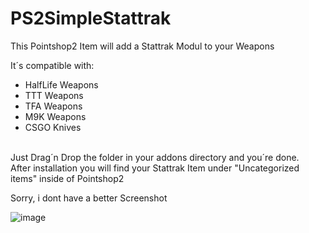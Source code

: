 # PS2SimpleStattrak
This Pointshop2 Item will add a Stattrak Modul to your Weapons

It´s compatible with:
- HalfLife Weapons
- TTT Weapons
- TFA Weapons
- M9K Weapons
- CSGO Knives
</br>
Just Drag´n Drop the folder in your addons directory and you´re done.<br>
After installation you will find your Stattrak Item under "Uncategorized items" inside of Pointshop2

Sorry, i dont have a better Screenshot

![image](https://imgur.com/rj2krC6)
